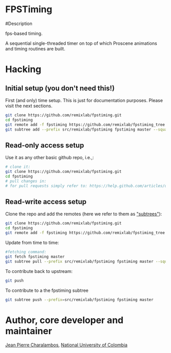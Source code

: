 FPSTiming
=========

#Description

fps-based timing.

A sequential single-threaded timer on top of which Proscene animations 
and timing routines are built.

# Hacking

## Initial setup (you don't need this!)

First (and only) time setup. This is just for documentation purposes. Please visit the next sections.

```sh
git clone https://github.com/remixlab/fpstiming.git
cd fpstiming
git remote add -f fpstiming https://github.com/remixlab/fpstiming_tree.git
git subtree add --prefix src/remixlab/fpstiming fpstiming master --squash
```

## Read-only access setup

Use it as any other basic github repo, i.e.,:

```sh
# clone it:
git clone https://github.com/remixlab/fpstiming.git
cd fpstiming
# pull changes in:
# for pull requests simply refer to: https://help.github.com/articles/using-pull-requests
```

## Read-write access setup

Clone the repo and add the remotes (here we refer to them as ["subtrees"](http://blogs.atlassian.com/2013/05/alternatives-to-git-submodule-git-subtree/)):

```sh
git clone https://github.com/remixlab/fpstiming.git
cd fpstiming
git remote add -f fpstiming https://github.com/remixlab/fpstiming_tree.git
```

Update from time to time:

```sh
#fetching command:
git fetch fpstiming master
git subtree pull --prefix src/remixlab/fpstiming fpstiming master --squash
```

To contribute back to upstream:

```sh
git push
```

To contribute to a the fpstiming subtree

```sh
git subtree push --prefix=src/remixlab/fpstiming fpstiming master
```

# Author, core developer and maintainer

[Jean Pierre Charalambos](http://disi.unal.edu.co/profesores/pierre/), [National University of Colombia](http://www.unal.edu.co)